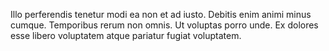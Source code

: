 Illo perferendis tenetur modi ea non et ad iusto. Debitis enim animi minus cumque. Temporibus rerum non omnis. Ut voluptas porro unde. Ex dolores esse libero voluptatem atque pariatur fugiat voluptatem.